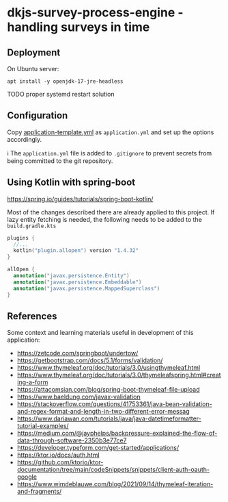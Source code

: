 # dkjs-survey-process-engine - handling surveys in time

## Deployment

On Ubuntu server:

```shell
apt install -y openjdk-17-jre-headless
```

TODO proper systemd restart solution

## Configuration

Copy [application-template.yml](application-template.yml) as `application.yml` and set up the
options accordingly.

:information_source: The `application.yml` file is added to `.gitignore` to prevent secrets
from being committed to the git repository.

## Using Kotlin with spring-boot

https://spring.io/guides/tutorials/spring-boot-kotlin/

Most of the changes described there are already applied to this project. If lazy entity fetching
is needed, the following needs to be added to the `build.gradle.kts`

```kotlin
plugins {
  //...
  kotlin("plugin.allopen") version "1.4.32"
}

allOpen {
  annotation("javax.persistence.Entity")
  annotation("javax.persistence.Embeddable")
  annotation("javax.persistence.MappedSuperclass")
}
```


## References

Some context and learning materials useful in development of this application:

 * https://zetcode.com/springboot/undertow/
 * https://getbootstrap.com/docs/5.1/forms/validation/
 * https://www.thymeleaf.org/doc/tutorials/3.0/usingthymeleaf.html
 * https://www.thymeleaf.org/doc/tutorials/3.0/thymeleafspring.html#creating-a-form
 * https://attacomsian.com/blog/spring-boot-thymeleaf-file-upload
 * https://www.baeldung.com/javax-validation
 * https://stackoverflow.com/questions/41753361/java-bean-validation-and-regex-format-and-length-in-two-different-error-messag
 * https://www.dariawan.com/tutorials/java/java-datetimeformatter-tutorial-examples/
 * https://medium.com/@jayphelps/backpressure-explained-the-flow-of-data-through-software-2350b3e77ce7
 * https://developer.typeform.com/get-started/applications/
 * https://ktor.io/docs/auth.html
 * https://github.com/ktorio/ktor-documentation/tree/main/codeSnippets/snippets/client-auth-oauth-google
 * https://www.wimdeblauwe.com/blog/2021/09/14/thymeleaf-iteration-and-fragments/
